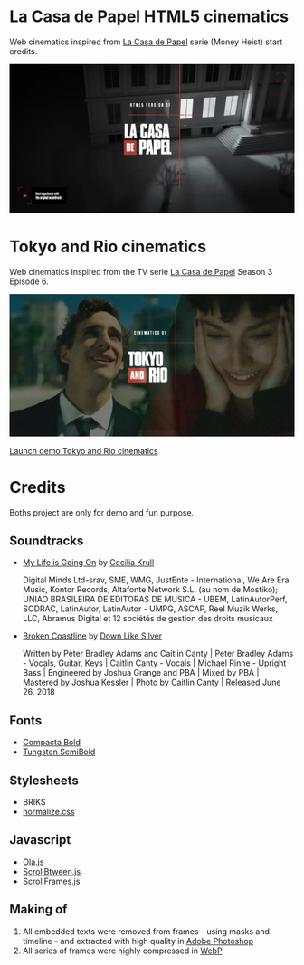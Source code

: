 # La Casa de Papel HTML5 cinematics

Web cinematics inspired from [La Casa de Papel](https://www.antena3.com/series/casa-de-papel/) serie (Money Heist) start credits.

[![La Casa de Papel](img/html5_la_casa_de_papel.webp)](https://olivier3lanc.github.io/folio-casa-de-papel)

# Tokyo and Rio cinematics

Web cinematics inspired from the TV serie [La Casa de Papel](https://www.antena3.com/series/casa-de-papel/) Season 3 Episode 6.

![La Casa de Papel](img/html5_tokyo_and_rio.webp)

[Launch demo Tokyo and Rio cinematics](https://olivier3lanc.github.io/folio-casa-de-papel/tokyorio.html)

# Credits

Boths project are only for demo and fun purpose.

## Soundtracks
*   [My Life is Going On](https://www.youtube.com/watch?v=F1oHBcTdKL4)
    by [Cecilia Krull](https://en.wikipedia.org/wiki/Cecilia_Krull)

    Digital Minds Ltd-srav, SME, WMG, JustEnte - International, We Are Era Music, Kontor Records, Altafonte
    Network S.L. (au nom de Mostiko); UNIAO BRASILEIRA DE EDITORAS DE MUSICA - UBEM, LatinAutorPerf, SODRAC,
    LatinAutor, LatinAutor - UMPG, ASCAP, Reel Muzik Werks, LLC, Abramus Digital et 12 sociétés de gestion des
    droits musicaux
*   [Broken Coastline](https://www.youtube.com/watch?v=kLtu7bc1Huo)
    by [Down Like Silver](https://www.downlikesilver.com)

    Written by Peter Bradley Adams and Caitlin Canty |
    Peter Bradley Adams - Vocals, Guitar, Keys |
    Caitlin Canty - Vocals |
    Michael Rinne - Upright Bass |
    Engineered by Joshua Grange and PBA |
    Mixed by PBA |
    Mastered by Joshua Kessler |
    Photo by Caitlin Canty |
    Released June 26, 2018

## Fonts

* [Compacta Bold](https://www.fontshop.com/families/compacta)
* [Tungsten SemiBold](https://www.typography.com/fonts/tungsten/styles/tungsten)
## Stylesheets

* BRIKS
* [normalize.css](https://necolas.github.io/normalize.css/)

## Javascript

* [Ola.js](https://github.com/franciscop/ola)
* [ScrollBtween.js](https://github.com/olivier3lanc/Scroll-Btween)
* [ScrollFrames.js](https://github.com/olivier3lanc/Scroll-Frames)

## Making of

1. All embedded texts were removed from frames - using masks and timeline - and extracted with high quality in [Adobe Photoshop](https://www.adobe.com/fr/products/photoshop.html)
2. All series of frames were highly compressed in [WebP](https://en.wikipedia.org/wiki/WebP)
